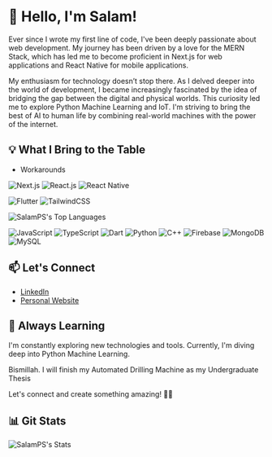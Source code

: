 # 👋 Hello, I'm Salam!

Ever since I wrote my first line of code, I've been deeply passionate about web development. My journey has been driven by a love for the MERN Stack, which has led me to become proficient in Next.js for web applications and React Native for mobile applications.

My enthusiasm for technology doesn’t stop there. As I delved deeper into the world of development, I became increasingly fascinated by the idea of bridging the gap between the digital and physical worlds. This curiosity led me to explore Python Machine Learning and IoT. I'm striving to bring the best of AI to human life by combining real-world machines with the power of the internet.

## 💡 What I Bring to the Table

- Workarounds
  
![Next.js](https://img.shields.io/badge/Next.js-23272f?style=for-the-badge&logo=nextdotjs&logoColor=white)
![React.js](https://img.shields.io/badge/React.js-23272f?style=for-the-badge&logo=react&logoColor=58c4dc)
![React Native](https://img.shields.io/badge/React_Native-23272f?style=for-the-badge&logo=react&logoColor=58c4dc)

![Flutter](https://img.shields.io/badge/Flutter-23272f?style=for-the-badge&logo=flutter&logoColor=2b69fa)
![TailwindCSS](https://img.shields.io/badge/TailwindCSS-23272f?style=for-the-badge&logo=tailwindcss&logoColor=00acc1)

![SalamPS's Top Languages](https://github-readme-stats.vercel.app/api/top-langs/?username=SalamPS&theme=vue-dark&show_icons=true&hide_border=true&layout=compact)

![JavaScript](https://img.icons8.com/color/48/000000/javascript.png)
![TypeScript](https://img.icons8.com/color/48/000000/typescript.png)
![Dart](https://img.icons8.com/color/48/000000/dart.png)
![Python](https://img.icons8.com/color/48/000000/python.png)
![C++](https://img.icons8.com/color/48/000000/c-plus-plus-logo.png)
![Firebase](https://img.icons8.com/color/48/000000/firebase.png)
![MongoDB](https://img.icons8.com/color/48/000000/mongodb.png)
![MySQL](https://img.icons8.com/color/48/000000/mysql.png)

## 📫 Let's Connect

- [LinkedIn](https://www.linkedin.com/in/salam-pararta/)
- [Personal Website](https://salamp.id)

## 🌱 Always Learning

I'm constantly exploring new technologies and tools. Currently, I'm diving deep into Python Machine Learning.

Bismillah. I will finish my Automated Drilling Machine as my Undergraduate Thesis

Let's connect and create something amazing! 🚀✨

## 📊 Git Stats

![SalamPS's Stats](https://github-readme-stats.vercel.app/api?username=SalamPS&theme=react&show_icons=true&hide_border=true&count_private=true&rank_icon=github)
